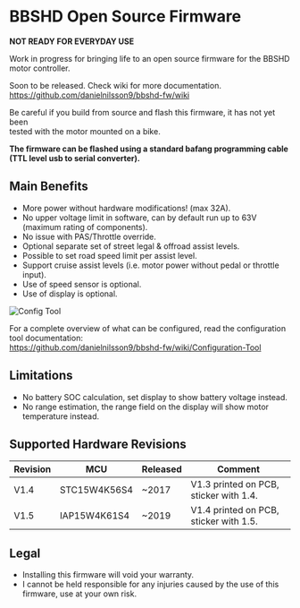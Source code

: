 # BBSHD Open Source Firmware

**NOT READY FOR EVERYDAY USE**


Work in progress for bringing life to an open source firmware for the BBSHD motor controller.

Soon to be released. Check wiki for more documentation.  
https://github.com/danielnilsson9/bbshd-fw/wiki

Be careful if you build from source and flash this firmware, it has not yet been  
tested with the motor mounted on a bike.

**The firmware can be flashed using a standard bafang programming cable (TTL level usb to serial converter).**

## Main Benefits
* More power without hardware modifications! (max 32A).
* No upper voltage limit in software, can by default run up to 63V (maximum rating of components).
* No issue with PAS/Throttle override.
* Optional separate set of street legal & offroad assist levels.
* Possible to set road speed limit per assist level.
* Support cruise assist levels (i.e. motor power without pedal or throttle input).
* Use of speed sensor is optional.
* Use of display is optional.


![Config Tool](https://raw.githubusercontent.com/wiki/danielnilsson9/bbshd-fw/img/config_tool/config_tool3.png)

For a complete overview of what can be configured, read the configuration tool documentation:  
https://github.com/danielnilsson9/bbshd-fw/wiki/Configuration-Tool

## Limitations
* No battery SOC calculation, set display to show battery voltage instead.
* No range estimation, the range field on the display will show motor temperature instead.

## Supported Hardware Revisions

Revision | MCU          | Released    | Comment
-------- | ------------ | ----------- | --------------------
V1.4     | STC15W4K56S4 | ~2017       | V1.3 printed on PCB, sticker with 1.4.
V1.5     | IAP15W4K61S4 | ~2019       | V1.4 printed on PCB, sticker with 1.5.

## Legal
* Installing this firmware will void your warranty.
* I cannot be held responsible for any injuries caused by the use of this firmware, use at your own risk.
